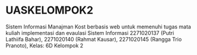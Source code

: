 # UASKELOMPOK2
Sistem Informasi Manajman Kost berbasis web untuk memenuhi tugas mata kuliah implementasi dan evaulasi Sistem Informasi
2271020137 (Putri Lathiifa Bahar),
2271020140 (Rahmat Kausar),
2271020145 (Rangga Trio Pranoto),
Kelas: 6D
Kelompok 2
